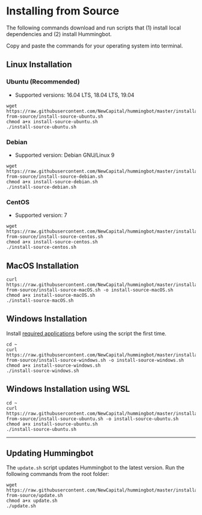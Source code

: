 # Installing from Source

The following commands download and run scripts that (1) install local dependencies and (2) install Hummingbot.

Copy and paste the commands for your operating system into terminal.

## Linux Installation

### Ubuntu (Recommended)

- Supported versions: 16.04 LTS, 18.04 LTS, 19.04

```
wget https://raw.githubusercontent.com/NewCapital/hummingbot/master/installation/install-from-source/install-source-ubuntu.sh
chmod a+x install-source-ubuntu.sh
./install-source-ubuntu.sh
```

### Debian

- Supported version: Debian GNU/Linux 9

```
wget https://raw.githubusercontent.com/NewCapital/hummingbot/master/installation/install-from-source/install-source-debian.sh
chmod a+x install-source-debian.sh
./install-source-debian.sh
```

### CentOS

- Supported version: 7

```
wget https://raw.githubusercontent.com/NewCapital/hummingbot/master/installation/install-from-source/install-source-centos.sh
chmod a+x install-source-centos.sh
./install-source-centos.sh
```

## MacOS Installation

```
curl https://raw.githubusercontent.com/NewCapital/hummingbot/master/installation/install-from-source/install-source-macOS.sh -o install-source-macOS.sh
chmod a+x install-source-macOS.sh
./install-source-macOS.sh
```

## Windows Installation

Install [required applications](https://github.com/CoinAlpha/hummingbot/blob/development/documentation/docs/installation/source/windows.md) before using the script the first time.

```
cd ~
curl https://raw.githubusercontent.com/NewCapital/hummingbot/master/installation/install-from-source/install-source-windows.sh -o install-source-windows.sh
chmod a+x install-source-windows.sh
./install-source-windows.sh
```

## Windows Installation using WSL

```
cd ~
curl https://raw.githubusercontent.com/NewCapital/hummingbot/master/installation/install-from-source/install-source-ubuntu.sh -o install-source-ubuntu.sh
chmod a+x install-source-ubuntu.sh
./install-source-ubuntu.sh
```

---

## Updating Hummingbot

The `update.sh` script updates Hummingbot to the latest version. Run the following commands from the root folder:

```
wget https://raw.githubusercontent.com/NewCapital/hummingbot/master/installation/install-from-source/update.sh
chmod a+x update.sh
./update.sh
```

